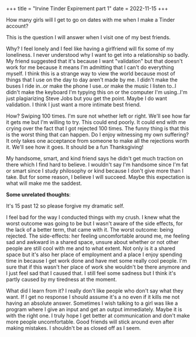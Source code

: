 +++
title = "Irvine Tinder Expirement part 1"
date = 2022-11-15
+++

How many girls will I get to go on dates with me when I make a Tinder account?

This is the question I will answer when I visit one of my best friends.

Why? I feel lonely and I feel like having a girlfriend will fix some of my loneliness. I never understood why I want to get into a relationship so badly. My friend suggested that it's because I want "validation" but that doesn't work for me because it means I'm admitting that I can't do everything myself. I think this is a strange way to view the world because most of things that I use on the day to day aren't made by me. I didn't make the buses I ride in..or make the phone I use..or make the music I listen to..I didn't make the keyboard I'm typying this on or the computer I'm using..I'm just plagiarizing Steve Jobs but you get the point. Maybe I do want validation. I think I just want a more intimate best friend. 

How? Swiping 100 times. I'm sure not whether left or right. We'll see how far it gets me but I'm willing to try. This could end poorly. It could end with me crying over the fact that I got rejected 100 times. The funny thing is that this is the worst thing that can happen. Do I enjoy witnessing my own suffering? It only takes one acceptance from someone to make all the rejections worth it. We'll see how it goes. It should be a fun Thanksgiving!

My handsome, smart, and kind friend says he didn't get much traction on there which I find hard to believe. I wouldn't say I'm handsome since I'm fat or smart since I study philosophy or kind because I don't give more than I take. But for some reason, I believe I will succeed. Maybe this expectation is what will make me the saddest.

<b>Some unrelated thoughts</b>:

It's 15 past 12 so please forgive my dramatic self. 

I feel bad for the way I conducted things with my crush. I knew what the worst outcome was going to be but I wasn't aware of the side effects, for the lack of a better term, that came with it. The worst outcome: being rejected. The side-effects: her feeling uncomfortable around me, me feeling sad and awkward in a shared space, unsure about whether or not other people are still cool with me and to what extent. Not only is it a shared space but it's also her place of employment and a place I enjoy spending time in because I get work done and have met some really cool people. I'm sure that if this wasn't her place of work she wouldn't be there anymore and I just feel sad that I caused that. I still feel some sadness but I think it's partly caused by my tiredness at the moment. 

What did I learn from it? I really don't like people who don't say what they want. If I get no response I should assume it's a no even if it kills me not having an absolute answer. Sometimes I wish talking to a girl was like a program where I give an input and get an output immediately. Maybe it is with the right one. I truly hope I get better at communication and don't make more people uncomfortable. Good friends will stick around even after making mistakes. I shouldn't be as closed off as I seem. 